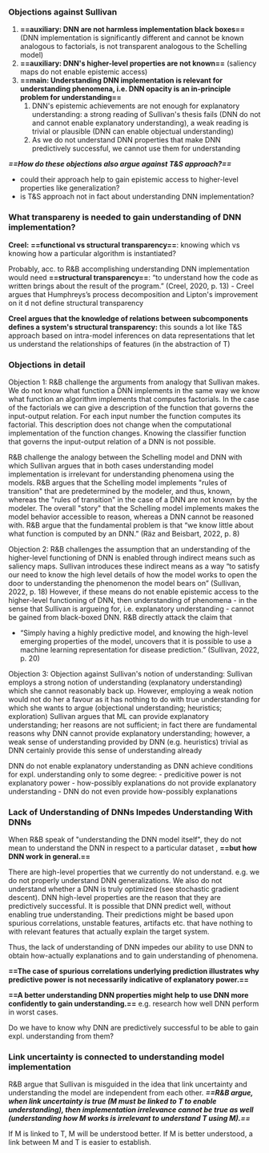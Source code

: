 ### Objections against Sullivan
1. **==auxiliary: DNN are not harmless implementation black boxes==** (DNN implementation is significantly different and cannot be known analogous to factorials, is not transparent analogous to the Schelling model)
2. **==auxiliary: DNN's higher-level properties are not known==** (saliency maps do not enable epistemic access)
3. **==main: Understanding DNN implementation is relevant for understanding phenomena, i.e. DNN opacity is an in-principle problem for understanding==**
	1. DNN's epistemic achievements are not enough for explanatory understanding: a strong reading of Sullivan's thesis fails (DNN do not and cannot enable explanatory understanding), a weak reading is trivial or plausible (DNN can enable objectual understanding)
	2. As we do not understand DNN properties that make DNN predictively successful, we cannot use them for understanding

***==How do these objections also argue against T&S approach?==***
- could their approach help to gain epistemic access to higher-level properties like generalization?
- is T&S approach not in fact about understanding DNN implementation?

### What transpareny is needed to gain understanding of DNN implementation?

**Creel:**
**==functional vs structural transparency==**: knowing which vs knowing how a particular algorithm is instantiated?

Probably, acc. to R&B accomplishing understanding DNN implementation would need **==structural transparency==**: “to understand how the code as written brings about the result of the program.” (Creel, 2020, p. 13)
	- Creel argues that Humphreys’s process decomposition and Lipton's improvement on it d not define structural transparency

**Creel argues that the knowledge of relations between subcomponents defines a system's structural transparency:** 
this sounds a lot like T&S approach based on intra-model inferences on data representations that let us understand the relationships of features (in the abstraction of T)

### Objections in detail
Objection 1: 
R&B challenge the arguments from analogy that Sullivan makes. We do not know what function a DNN implements in the same way we know what function an algorithm implements that computes factorials. In the case of the factorials we can give a description of the function that governs the input-output relation. For each input number the function computes its factorial. This description does not change when the computational implementation of the function changes.
Knowing the classifier function that governs the input-output relation of a DNN is not possible. 

R&B challenge the analogy between the Schelling model and DNN with which Sullivan argues that in both cases understanding model implementation is irrelevant for understanding phenomena using the models. R&B argues that the Schelling model implements "rules of transition" that are predetermined by the modeler, and thus, known, whereas the "rules of transition" in the case of a DNN are not known by the modeler. The overall "story" that the Schelling model implements makes the model behavior accessible to reason, whereas a DNN cannot be reasoned with.
R&B argue that the fundamental problem is that “we know little about what function is computed by an DNN.” (Räz and Beisbart, 2022, p. 8)

Objection 2: 
R&B challenges the assumption that an understanding of the higher-level functioning of DNN is enabled through indirect means such as saliency maps. Sullivan introduces these indirect means as a way “to satisfy our need to know the high level details of how the model works to open the door to understanding the phenomenon the model bears on” (Sullivan, 2022, p. 18) However, if these means do not enable epistemic access to the higher-level functioning of DNN, then understanding of phenomena - in the sense that Sullivan is argueing for, i.e. explanatory understanding - cannot be gained from black-boxed DNN. R&B directly attack the claim that 
- “Simply having a highly predictive model, and knowing the high-level emerging properties of the model, uncovers that it is possible to use a machine learning representation for disease prediction.” (Sullivan, 2022, p. 20)

Objection 3: 
Objection against Sullivan's notion of understanding:
Sullivan employs a strong notion of understanding (explanatory understanding) which she cannot reasonably back up.
However, employing a weak notion would not do her a favour as it has nothing to do with true understanding for which she wants to argue (objectional understanding; heuristics; exploration)
Sullivan argues that ML can provide explanatory understanding; her reasons are not sufficient; in fact there are fundamental reasons why DNN cannot provide explanatory understanding; however, a weak sense of understanding provided by DNN (e.g. heuristics) trivial as DNN certainly provide this sense of understanding already

DNN do not enable explanatory understanding as DNN achieve conditions for expl. understanding only to some degree:
	- predicitive power is not explanatory power
	- how-possibly explanations do not provide explanatory understanding
	- DNN do not even provide how-possibly explanations

### Lack of Understanding of DNNs Impedes Understanding With DNNs
When R&B speak of "understanding the DNN model itself", they do not mean to understand the DNN in respect to a particular dataset , **==but how DNN work in general.==**

There are high-level properties that we currently do not understand. 
e.g. we do not properly understand DNN generalizations. We also do not understand whether a DNN is truly optimized (see stochastic gradient descent).
DNN high-level properties are the reason that they are predictively successful.
It is possible that DNN predict well, without enabling true understanding.
Their predictions might be based upon spurious correlations, unstable features, artifacts etc. that have nothing to with relevant features that actually explain the target system.

Thus, the lack of understanding of DNN impedes our ability to use DNN to obtain how-actually explanations and to gain understanding of phenomena.

**==The case of spurious correlations underlying prediction illustrates why predictive power is not necessarily indicative of explanatory power.==**


**==A better understanding DNN properties might help to use DNN more confidently to gain understanding.==**
e.g. research how well DNN perform in worst cases. 

Do we have to know why DNN are predictively successful to be able to gain expl. understanding from them?

### Link uncertainty is connected to understanding model implementation
R&B argue that Sullivan is misguided in the idea that link uncertainty and understanding the model are independent from each other.
***==R&B argue, when link uncertainty is true (M must be linked to T to enable understanding), then implementation irrelevance cannot be true as well (understanding how M works is irrelevant to understand T using M).==***

If M is linked to T, M will be understood better.
If M is better understood, a link between M and T is easier to establish. 